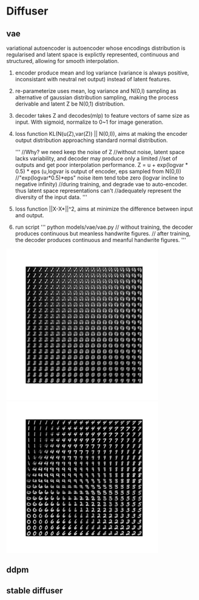 
# Diffuser
## vae
variational autoencoder is autoencoder whose encodings distribution is regularised and latent 
space is explictly represented, continuous and structured, allowing for smooth interpolation. 
1) encoder produce mean and log variance (variance is always positive, inconsistant with 
   neutral net output) instead of latent features.
2) re-parameterize uses mean, log variance and N(0,I) sampling as alternative of gaussian 
   distribution sampling, making the process derivable and latent Z be N(0,1) distribution.
3) decoder takes Z and decodes(mlp) to feature vectors of same size as input. With sigmoid,
   normalize to 0~1 for image generation.
4) loss function KL(N(u(Z),var(Z)) || N(0,I)), aims at making the encoder output distribution 
   approaching standard normal distribution.

   '''
   //Why? we need keep the noise of Z 
   //without noise, latent space lacks variability, and decoder may produce only a limited 
   //set of outputs and get poor interpolation performance.
   Z = u + exp(logvar * 0.5) * eps 
   (u,logvar is output of encoder, eps sampled from N(0,I))
   //"exp(logvar*0.5)*eps" noise item tend tobe zero (logvar incline to negative infinity) 
   //during training, and degrade vae to auto-encoder. thus latent space representations can't 
   //adequately represent the diversity of the input data.
   '''

6) loss function ||X-X*||^2, aims at minimize the difference between input and output.

7) run script
   '''
   python models/vae/vae.py
   // without training, the decoder produces continuous but meanless handwrite figures.
   // after training, the decoder produces continuous and meanful handwrite figures.
   '''
<img src="../assets/vae_chaos.png" width="400" />
<img src="../assets/vae_trained.png" width="400" /> 


## ddpm

## stable diffuser
